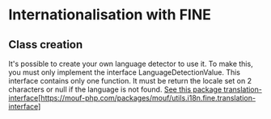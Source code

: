 Internationalisation with FINE
==============================

Class creation
---------------

It's possible to create your own language detector to use it.
To make this, you must only implement the interface LanguageDetectionValue. This interface contains only one function. It must be return the locale set on 2 characters or null if the language is not found.
[See this package translation-interface](http://www.mouf-php.com/)[https://mouf-php.com/packages/mouf/utils.i18n.fine.translation-interface]